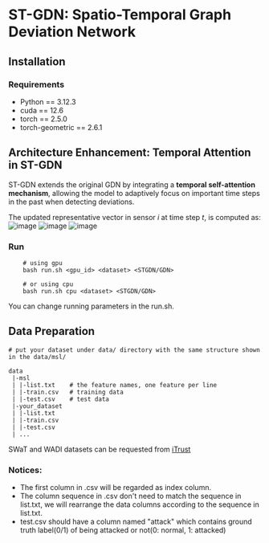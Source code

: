 # ST-GDN: Spatio-Temporal Graph Deviation Network

## Installation
### Requirements
* Python == 3.12.3
* cuda == 12.6
* torch == 2.5.0
* torch-geometric == 2.6.1

## Architecture Enhancement: Temporal Attention in ST-GDN

ST-GDN extends the original GDN by integrating a **temporal self-attention mechanism**, allowing the model to adaptively focus on important time steps in the past when detecting deviations.

The updated representative vector in sensor _i_ at time step _t_, is computed as:
![image](https://github.com/user-attachments/assets/98928515-5ead-4cac-813d-272570285064)
![image](https://github.com/user-attachments/assets/25287d18-9ce0-4c07-b4c9-5dc3d1d980c3)
![image](https://github.com/user-attachments/assets/9be0f70e-a5d7-4438-bf56-840e8f741240)

### Run
```
    # using gpu
    bash run.sh <gpu_id> <dataset> <STGDN/GDN>

    # or using cpu
    bash run.sh cpu <dataset> <STGDN/GDN>
```
You can change running parameters in the run.sh.


## Data Preparation
```
# put your dataset under data/ directory with the same structure shown in the data/msl/

data
 |-msl
 | |-list.txt    # the feature names, one feature per line
 | |-train.csv   # training data
 | |-test.csv    # test data
 |-your_dataset
 | |-list.txt
 | |-train.csv
 | |-test.csv
 | ...

```
SWaT and WADI datasets can be requested from [iTrust](https://itrust.sutd.edu.sg/)

<!--
## Performance Comparison on SWaT and WADI
| Model      | Metric    | SWaT Mean | SWaT Std | WADI Mean | WADI Std |
|------------|-----------|-----------|----------|-----------|----------|
| **GDN**    | F1        | 0.5803    | 0.1165   |           |          |
|            | Precision | 0.5205    | 0.2220   |           |          |
|            | Recall    | 0.7159    | 0.0261   |           |          |
|            | Accuracy  | 0.8656    | 0.0481   |           |          |
|            | ROC       | 0.8807    | 0.0092   |           |          |
| **ST-GDN** | F1        | **0.7593**|**0.0709**| 0.2339    | 0.0657   |
|            | Precision | **0.9200**|**0.1490**| 0.9289    | 0.0442   |
|            | Recall    |   0.6573  |**0.0184**| 0.1359    | 0.0436   |
|            | Accuracy  | **0.9471**|**0.0286**| 0.9494    | 0.0021   |
|            | ROC       | **0.8931**|  0.0123  | 0.6760    | 0.0555   |
-->

### Notices:
* The first column in .csv will be regarded as index column. 
* The column sequence in .csv don't need to match the sequence in list.txt, we will rearrange the data columns according to the sequence in list.txt.
* test.csv should have a column named "attack" which contains ground truth label(0/1) of being attacked or not(0: normal, 1: attacked)
